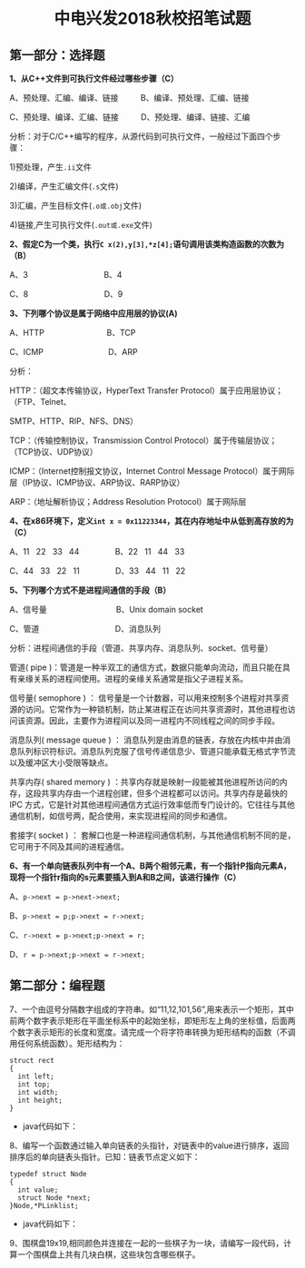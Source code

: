 <h1 align="center">中电兴发2018秋校招笔试题</h1>

## 第一部分：选择题 ##

**1、从C++文件到可执行文件经过哪些步骤（C）**

A、预处理、汇编、编译、链接 &nbsp;&nbsp;&nbsp;&nbsp;&nbsp;&nbsp;&nbsp;&nbsp; B、编译、预处理、汇编、链接

C、预处理、编译、汇编、链接 &nbsp;&nbsp;&nbsp;&nbsp;&nbsp;&nbsp;&nbsp;&nbsp; D、预处理、编译、链接、汇编

分析：对于C/C++编写的程序，从源代码到可执行文件，一般经过下面四个步骤：

1)预处理，产生`.ii`文件

2)编译，产生汇编文件(`.s`文件)

3)汇编，产生目标文件(`.o或.obj`文件)

4)链接,产生可执行文件(`.out或.exe`文件)

**2、假定C为一个类，执行`C x(2),y[3],*z[4];`语句调用该类构造函数的次数为（B）**

A、3 &nbsp;&nbsp;&nbsp;&nbsp;&nbsp;&nbsp;&nbsp;&nbsp;&nbsp;&nbsp;&nbsp;&nbsp;&nbsp;&nbsp;&nbsp;&nbsp;&nbsp;&nbsp;&nbsp;&nbsp;&nbsp;&nbsp;&nbsp;&nbsp;&nbsp;&nbsp;&nbsp;&nbsp;&nbsp;&nbsp;&nbsp;&nbsp; B、4

C、8 &nbsp;&nbsp;&nbsp;&nbsp;&nbsp;&nbsp;&nbsp;&nbsp;&nbsp;&nbsp;&nbsp;&nbsp;&nbsp;&nbsp;&nbsp;&nbsp;&nbsp;&nbsp;&nbsp;&nbsp;&nbsp;&nbsp;&nbsp;&nbsp;&nbsp;&nbsp;&nbsp;&nbsp;&nbsp;&nbsp;&nbsp;&nbsp; D、9

**3、下列哪个协议是属于网络中应用层的协议(A)**

A、HTTP &nbsp;&nbsp;&nbsp;&nbsp;&nbsp;&nbsp;&nbsp;&nbsp;&nbsp;&nbsp;&nbsp;&nbsp;&nbsp;&nbsp;&nbsp;&nbsp;&nbsp;&nbsp;&nbsp;&nbsp;&nbsp;&nbsp;&nbsp;&nbsp;&nbsp;&nbsp; B、TCP

C、ICMP &nbsp;&nbsp;&nbsp;&nbsp;&nbsp;&nbsp;&nbsp;&nbsp;&nbsp;&nbsp;&nbsp;&nbsp;&nbsp;&nbsp;&nbsp;&nbsp;&nbsp;&nbsp;&nbsp;&nbsp;&nbsp;&nbsp;&nbsp;&nbsp;&nbsp;&nbsp;&nbsp; D、ARP

分析：

HTTP：（超文本传输协议，HyperText Transfer Protocol）属于应用层协议；（FTP、Telnet、

SMTP、HTTP、RIP、NFS、DNS）

TCP：（传输控制协议，Transmission Control Protocol）属于传输层协议；（TCP协议、UDP协议）

ICMP：（Internet控制报文协议，Internet Control Message Protocol）属于网际层（IP协议、ICMP协议、ARP协议、RARP协议）

ARP：（地址解析协议；Address Resolution Protocol）属于网际层

**4、在x86环境下，定义`int x = 0x11223344`，其在内存地址中从低到高存放的为（C）**

A、11 &nbsp; 22 &nbsp; 33 &nbsp; 44 &nbsp;&nbsp;&nbsp;&nbsp;&nbsp;&nbsp;&nbsp;&nbsp;&nbsp;&nbsp;&nbsp;&nbsp;&nbsp;&nbsp; B、22 &nbsp; 11 &nbsp; 44 &nbsp; 33

C、44 &nbsp; 33 &nbsp; 22 &nbsp; 11 &nbsp;&nbsp;&nbsp;&nbsp;&nbsp;&nbsp;&nbsp;&nbsp;&nbsp;&nbsp;&nbsp;&nbsp;&nbsp;&nbsp; D、33 &nbsp; 44 &nbsp; 11 &nbsp; 22

**5、下列哪个方式不是进程间通信的手段（B）**

A、信号量 &nbsp;&nbsp;&nbsp;&nbsp;&nbsp;&nbsp;&nbsp;&nbsp;&nbsp;&nbsp;&nbsp;&nbsp;&nbsp;&nbsp;&nbsp;&nbsp;&nbsp;&nbsp;&nbsp;&nbsp;&nbsp;&nbsp;&nbsp;&nbsp;&nbsp;&nbsp;&nbsp;&nbsp;&nbsp; B、Unix domain socket

C、管道 &nbsp;&nbsp;&nbsp;&nbsp;&nbsp;&nbsp;&nbsp;&nbsp;&nbsp;&nbsp;&nbsp;&nbsp;&nbsp;&nbsp;&nbsp;&nbsp;&nbsp;&nbsp;&nbsp;&nbsp;&nbsp;&nbsp;&nbsp;&nbsp;&nbsp;&nbsp;&nbsp;&nbsp;&nbsp;&nbsp;&nbsp;&nbsp; D、消息队列

分析：进程间通信的手段（管道、共享内存、消息队列、socket、信号量）

管道( pipe )：管道是一种半双工的通信方式，数据只能单向流动，而且只能在具有亲缘关系的进程间使用。进程的亲缘关系通常是指父子进程关系。

信号量( semophore ) ： 信号量是一个计数器，可以用来控制多个进程对共享资源的访问。它常作为一种锁机制，防止某进程正在访问共享资源时，其他进程也访问该资源。因此，主要作为进程间以及同一进程内不同线程之间的同步手段。

消息队列( message queue ) ： 消息队列是由消息的链表，存放在内核中并由消息队列标识符标识。消息队列克服了信号传递信息少、管道只能承载无格式字节流以及缓冲区大小受限等缺点。

共享内存( shared memory ) ：共享内存就是映射一段能被其他进程所访问的内存，这段共享内存由一个进程创建，但多个进程都可以访问。共享内存是最快的 IPC 方式，它是针对其他进程间通信方式运行效率低而专门设计的。它往往与其他通信机制，如信号两，配合使用，来实现进程间的同步和通信。

套接字( socket ) ： 套解口也是一种进程间通信机制，与其他通信机制不同的是，它可用于不同及其间的进程通信。

**6、有一个单向链表队列中有一个A、B两个相邻元素，有一个指针P指向元素A，现将一个指针r指向的s元素要插入到A和B之间，该进行操作（C）**

A、`p->next = p->next->next;`

B、`p->next = p;p->next = r->next;`

C、`r->next = p->next;p->next = r;`

D、`r = p->next;p->next = r->next;`

## 第二部分：编程题

7、一个由逗号分隔数字组成的字符串。如“11,12,101,56”,用来表示一个矩形，其中前两个数字表示矩形在平面坐标系中的起始坐标，即矩形左上角的坐标值，后面两个数字表示矩形的长度和宽度。请完成一个将字符串转换为矩形结构的函数（不调用任何系统函数）。矩形结构为：

    struct rect
    {
      int left;
      int top;
      int width;
      int height;
    }

* java代码如下：


8、编写一个函数通过输入单向链表的头指针，对链表中的value进行排序，返回排序后的单向链表头指针。已知：链表节点定义如下：

    typedef struct Node
    {
      int value;
      struct Node *next;
    }Node,*PLinklist;

* java代码如下：


9、围棋盘19x19,相同颜色并连接在一起的一些棋子为一块，请编写一段代码，计算一个围棋盘上共有几块白棋，这些块包含哪些棋子。

















